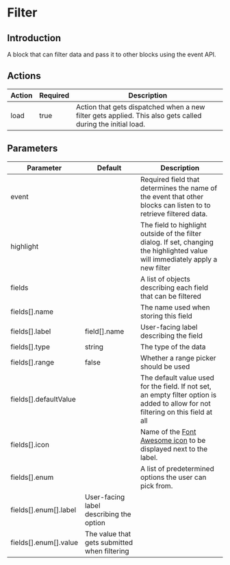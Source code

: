 # Filter

## Introduction

A block that can filter data and pass it to other blocks using the event API.

## Actions

| Action | Required | Description                                                                                                |
| ------ | -------- | ---------------------------------------------------------------------------------------------------------- |
| load   | true     | Action that gets dispatched when a new filter gets applied. This also gets called during the initial load. |

## Parameters

| Parameter             | Default                                      | Description                                                                                                                       |
| --------------------- | -------------------------------------------- | --------------------------------------------------------------------------------------------------------------------------------- |
| event                 |                                              | Required field that determines the name of the event that other blocks can listen to to retrieve filtered data.                   |
| highlight             |                                              | The field to highlight outside of the filter dialog. If set, changing the highlighted value will immediately apply a new filter   |
| fields                |                                              | A list of objects describing each field that can be filtered                                                                      |
| fields[].name         |                                              | The name used when storing this field                                                                                             |
| fields[].label        | field[].name                                 | User-facing label describing the field                                                                                            |
| fields[].type         | string                                       | The type of the data                                                                                                              |
| fields[].range        | false                                        | Whether a range picker should be used                                                                                             |
| fields[].defaultValue |                                              | The default value used for the field. If not set, an empty filter option is added to allow for not filtering on this field at all |
| fields[].icon         |                                              | Name of the [Font Awesome icon](https://fontawesome.com/icons?d=gallery&m=free) to be displayed next to the label.                |
| fields[].enum         |                                              | A list of predetermined options the user can pick from.                                                                           |
| fields[].enum[].label | User-facing label describing the option      |
| fields[].enum[].value | The value that gets submitted when filtering |
